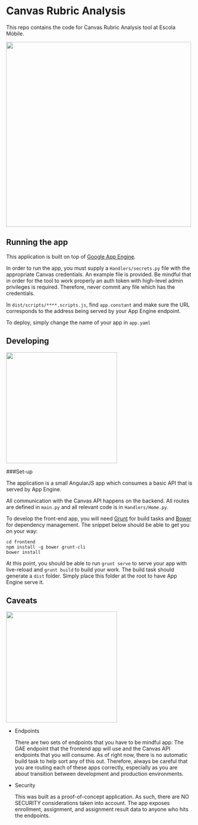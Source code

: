 Canvas Rubric Analysis
=============================

This repo contains the code for Canvas Rubric Analysis tool at Escola Móbile. 

<img src="http://i.giphy.com/x8JTy9Zp1jtPq.gif" width='500px'>

Running the app
---------------


This application is built on top of [Google App Engine](https://cloud.google.com/appengine/). 

In order to run the app, you must supply a `Handlers/secrets.py` file with the appropriate Canvas credentials. An example file is provided. Be mindful that in order for the tool to work properly an auth token with high-level admin privileges is required. Therefore, never commit any file which has the credentials.

In `dist/scripts/****.scripts.js`, find `app.constant` and make sure the URL corresponds to the address being served by your App Engine endpoint.

To deploy, simply change the name of your app in `app.yaml`


Developing
----------

<img src="http://i.giphy.com/13HgwGsXF0aiGY.gif" width='300px'>

###Set-up

The application is a small AngularJS app which consumes a basic API that is served by App Engine. 

All communication with the Canvas API happens on the backend. All routes are defined in `main.py` and all relevant code is in `Handlers/Home.py`. 

To develop the front-end app, you will need [Grunt](https://www.gruntjs.com) for build tasks and [Bower](https://bower.io) for dependency management. The snippet below should be able to get you on your way:

```
cd frontend
npm install -g bower grunt-cli
bower install
```

At this point, you should be able to run `grunt serve` to serve your app with live-reload and `grunt build` to build your work. The build task should generate a `dist` folder. Simply place this folder at the root to have App Engine serve it.

Caveats
-------
<img src="http://i.giphy.com/fgR5ghGSXWpuU.gif" width='300px'>

+ Endpoints

   There are two sets of endpoints that you have to be mindful app: The GAE endpoint that the frontend app will use and the Canvas API endpoints that you will consume. As of right now, there is no automatic build task to help sort any of this out. Therefore, always be careful that you are routing each of these apps correctly, especially as you are about transition between development and production environments.

+ Security

   This was built as a proof-of-concept application. As such, there are  NO SECURITY considerations taken into account. The app exposes enrollment, assignment, and assignment result data to anyone who hits the endpoints.





